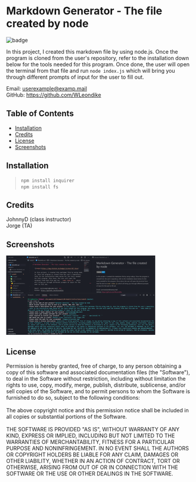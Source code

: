 # Markdown Generator - The file created by node

  ![badge](https://img.shields.io/badge/License-MIT-blue)

  In this project, I created this markdown file by using node.js. Once the program is cloned from the user's repository, refer to the installation down below for the tools needed for this program. Once done, the user will open the terminal from that file and run ```node index.js``` which will bring you through different prompts of input for the user to fill out.

  Email: userexample@examp.mail <br>
  GitHub: https://github.com/WLeondike
  

  ## Table of Contents

  * [Installation](#installation)
  * [Credits](#credits)
  * [License](#license)
  * [Screenshots](#screenshots)
  

  ## Installation
  
  > ``` npm install inquirer ``` <br> ``` npm install fs ```
  
  
  ## Credits
  
  JohnnyD (class instructor) <br> Jorge (TA)
  

  ## Screenshots

  <img src ="./Images/screenshot.png" width="400">


  ## License
  
  Permission is hereby granted, free of charge, to any person obtaining a copy of this software and associated documentation files (the "Software"), to deal in the Software without restriction, including without limitation the rights to use, copy, modify, merge, publish, distribute, sublicense, and/or sell copies of the Software, and to permit persons to whom the Software is furnished to do so, subject to the following conditions: <br> <br> The above copyright notice and this permission notice shall be included in all copies or substantial portions of the Software. <br> <br> THE SOFTWARE IS PROVIDED "AS IS", WITHOUT WARRANTY OF ANY KIND, EXPRESS OR IMPLIED, INCLUDING BUT NOT LIMITED TO THE WARRANTIES OF MERCHANTABILITY, FITNESS FOR A PARTICULAR PURPOSE AND NONINFRINGEMENT. IN NO EVENT SHALL THE AUTHORS OR COPYRIGHT HOLDERS BE LIABLE FOR ANY CLAIM, DAMAGES OR OTHER LIABILITY, WHETHER IN AN ACTION OF CONTRACT, TORT OR OTHERWISE, ARISING FROM OUT OF OR IN CONNECTION WITH THE SOFTWARE OR THE USE OR OTHER DEALINGS IN THE SOFTWARE.
